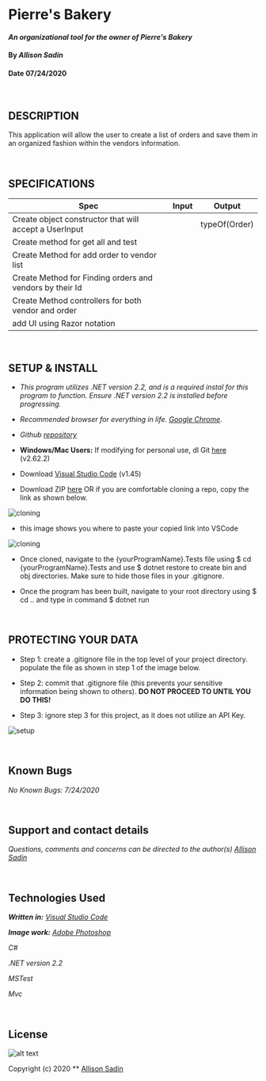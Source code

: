 # Pierre's Bakery

#### _An organizational tool for the owner of Pierre's Bakery_	

#### By _**Allison Sadin**_
#### Date 07/24/2020

<br>

## **DESCRIPTION**

This application will allow the user to create a list of orders and save them in an organized fashion within the vendors information.

<br>

 ## **SPECIFICATIONS**

| Spec 	| Input 	| Output 	|
|-	|-	|-	|
| Create object constructor that will accept a UserInput 	| 	| typeOf(Order) |
| Create method for get all and test 	|  	| 	|
| Create Method for add order to vendor list | 	|  	|
| Create Method for Finding orders and vendors by their Id	| 	| |
| Create Method controllers for both vendor and order 	| 	| 	|
| add UI using Razor notation | 	| 	|




<br>

## **SETUP & INSTALL**

* _This program utilizes .NET version 2.2, and is a required instal for this program to function. Ensure .NET version 2.2 is installed before progressing._

*  _Recommended browser for everything in life. [Google Chrome](https://www.google.com/chrome/)_.

*  _Github [repository](https://github.com/tmemmerson/Baker.Solution.git)_



*  **Windows/Mac Users:** If modifying for personal use, dl Git [here](https://git-scm.com/downloads/) (v2.62.2)

* Download [Visual Studio Code](https://code.visualstudio.com/) (v1.45)

* Download ZIP [here](https://github.com/tmemmerson/Scrabble.Solution.git) OR if you are comfortable cloning a repo, copy the link as shown below.

![cloning](https://coding-assets.s3-us-west-2.amazonaws.com/img/clone.gif "How to clone repo")

* this image shows you where to paste your copied link into VSCode

![cloning](https://coding-assets.s3-us-west-2.amazonaws.com/img/clone-github2.gif "Cloning from Github within VSCode")

* Once cloned, navigate to the {yourProgramName}.Tests file using $ cd {yourProgramName}.Tests and use $ dotnet restore to create bin and obj directories. Make sure to hide those files in your .gitignore.

* Once the program has been built, navigate to your root directory using $ cd .. and type in command $ dotnet run

<br>

## **PROTECTING YOUR DATA**

* Step 1: create a .gitignore file in the top level of your project directory. populate the file as shown in step 1 of the image below.

* Step 2: commit that .gitignore file (this prevents your sensitive information being shown to others). **DO NOT PROCEED TO UNTIL YOU DO THIS!**

* Step 3: ignore step 3 for this project, as it does not utilize an API Key.

![setup](https://coding-assets.s3-us-west-2.amazonaws.com/img/readme-image.jpg "Set up instructions")


<br>

## **Known Bugs**

 _No Known Bugs: 7/24/2020_

<br>

## **Support and contact details**

_Questions, comments and concerns can be directed to the author(s) [Allison Sadin](aesadin@gmail.com)_

<br>

## **Technologies Used**

_**Written in:** [Visual Studio Code](https://code.visualstudio.com/)_

_**Image work:** [Adobe Photoshop](https://www.adobe.com/products/photoshop.html/)_

_C#_ 

_.NET version 2.2_

_MSTest_

_Mvc_


<br>

## **License**
![alt text][logo]

[logo]: https://img.shields.io/bower/l/bootstrap "MIT License"

Copyright (c) 2020 ** [Allison Sadin](aesadin@gmail.com)